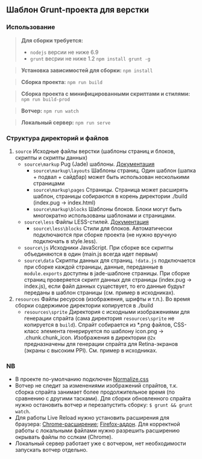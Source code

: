 ## Шаблон Grunt-проекта для верстки

### Использование

> __Для сборки требуется:__
> * `nodejs` версии не ниже 6.9
> * `grunt` весрии не ниже 1.2 `npm install grunt -g`
    
> __Установка зависимостей для сборки:__
> `npm install`

> __Сборка проекта:__
> `npm run build`

> __Сборка проекта c минифицированными скриптами и стилями:__
> `npm run build-prod`

> __Вотчер:__
> `npm run watch`

> __Локальный сервер:__
> `npm run serve`

### Структура директорий и файлов
1. `source` Исходные файлы верстки (шаблоны страниц и блоков, скрипты и скрипты данных)
    * `source\markup` Pug (Jade) шаблоны. [Документация](https://pugjs.org/)
        * `source\markup\layouts` Шаблоны страниц. Один шаблон (шапка + подвал + сайдбар) может быть использован несколькими страницами
        * `source\markup\pages` Страницы. Страница может расширять шаблон, страницы собираются в корень директории ./build (index.pug -> index.html)
        * `source\markup\blocks` Шаблоны блоков. Блоки могут быть многократно использованы шаблонами и страницами.
    * `source\less` Файлы LESS-стилей. [Документация](http://lesscss.org/)
        * `source\less\blocks` Стили для блоков. Автоматически подключаются при сборке проекта (не нужно вручную подключать в style.less).
    * `source\js` Исходники JavaScript. При сборке все скрипты объединяются в один (main.js всегда идет первым)
    * `source\data` Скрипты данных для страниц. `!data.js` подключается при сборке каждой страницы, данные, переданные в `module.exports` доступны в jade-шаблоне страницы. При сборке страниц проверяется скрипт данных для страницы (index.pug -> index.js), если файл данных существует, то его данные будуьт переданы в шаблон страницы (см. пример в исходниках).
2. `resources` Файлы ресурсов (изображения, шрифты и т.п.). Во время сборки содержимое директории копируется в ./build
    * `resources\sprite` Директория с исходными изображениями для генерации спрайта (сама директория `resources\sprite` не копируется в `build`). Спрайт собирается из *.png файлов, CSS-класс элемента генерируется по шаблону icon.png -> .chunk.chunk_icon. Изображения в директории `@2x` предназначены для генерации спрайта для Retina-экранов (экраны с высоким PPI). См. пример в исходниках.
    
### NB
* В проекте по-умолчанию подключен [Normalize.css](https://htmlacademy.ru/blog/64-about-normalize-css)
* Вотчер не следит за изменениями изображений спрайтов, т.к. сборка спрайта занимает более продолжительное время (по сравнению с другими тасками). Для сборки обновленного спрайта нужно остановить вотчер и перезапустить сборку: `$ grunt && grunt watch`.
* Для работы Live Reload нужно установить расширения для браузера: [Chrome-расширение](https://chrome.google.com/webstore/detail/livereload/jnihajbhpnppcggbcgedagnkighmdlei); [Firefox-аддон](https://addons.mozilla.org/en-US/firefox/addon/livereload/). Для корректной работы с локальными файлами нужно разрешить расширению окрывать файлы по сслкам (Chrome).
* Локальный сервер работает уже с вотчером, нет необходимости запускать вотчер отдельно.